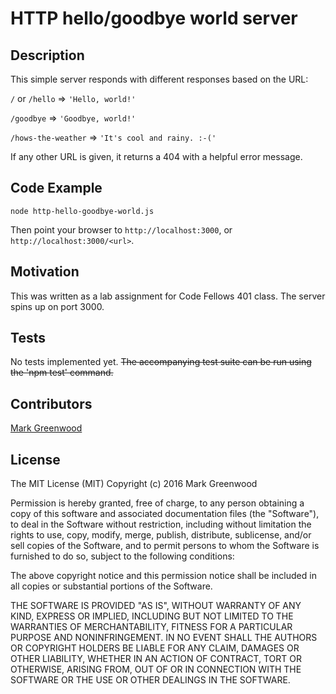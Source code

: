 # HTTP hello/goodbye world server

## Description

This simple server responds with different responses based on the URL:

`/` or `/hello` => `'Hello, world!'`

`/goodbye` => `'Goodbye, world!'`

`/hows-the-weather` => `'It's cool and rainy. :-('`

If any other URL is given, it returns a 404 with a helpful error message.

## Code Example

```
node http-hello-goodbye-world.js
```

Then point your browser to `http://localhost:3000`, or `http://localhost:3000/<url>`.

## Motivation

This was written as a lab assignment for Code Fellows 401 class. The server spins up on port 3000.

## Tests

No tests implemented yet. ~~The accompanying test suite can be run using the 'npm test' command.~~

## Contributors

[Mark Greenwood](https://github.com/markgreenwood)

## License

The MIT License (MIT)
Copyright (c) 2016 Mark Greenwood

Permission is hereby granted, free of charge, to any person obtaining a copy of this software and associated documentation files (the "Software"), to deal in the Software without restriction, including without limitation the rights to use, copy, modify, merge, publish, distribute, sublicense, and/or sell copies of the Software, and to permit persons to whom the Software is furnished to do so, subject to the following conditions:

The above copyright notice and this permission notice shall be included in all copies or substantial portions of the Software.

THE SOFTWARE IS PROVIDED "AS IS", WITHOUT WARRANTY OF ANY KIND, EXPRESS OR IMPLIED, INCLUDING BUT NOT LIMITED TO THE WARRANTIES OF MERCHANTABILITY, FITNESS FOR A PARTICULAR PURPOSE AND NONINFRINGEMENT. IN NO EVENT SHALL THE AUTHORS OR COPYRIGHT HOLDERS BE LIABLE FOR ANY CLAIM, DAMAGES OR OTHER LIABILITY, WHETHER IN AN ACTION OF CONTRACT, TORT OR OTHERWISE, ARISING FROM, OUT OF OR IN CONNECTION WITH THE SOFTWARE OR THE USE OR OTHER DEALINGS IN THE SOFTWARE.
